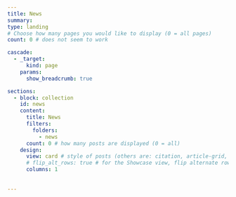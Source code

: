 ```yaml
---
title: News
summary:
type: landing
# Choose how many pages you would like to display (0 = all pages)
count: 0 # does not seem to work

cascade:
  - _target:
      kind: page
    params:
      show_breadcrumb: true

sections:
  - block: collection
    id: news
    content:
      title: News
      filters:
        folders:
          - news
      count: 0 # how many posts are displayed (0 = all)
    design:
      view: card # style of posts (others are: citation, article-grid, compact, card)
      # flip_alt_rows: true # for the Showcase view, flip alternate rows
      columns: 1
    
    
---
```

